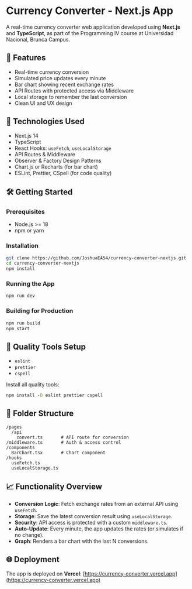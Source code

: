 # Currency Converter - Next.js App

A real-time currency converter web application developed using **Next.js** and **TypeScript**, as part of the Programming IV course at Universidad Nacional, Brunca Campus.

## 🚀 Features

- Real-time currency conversion
- Simulated price updates every minute
- Bar chart showing recent exchange rates
- API Routes with protected access via Middleware
- Local storage to remember the last conversion
- Clean UI and UX design

## 🧠 Technologies Used

- Next.js 14
- TypeScript
- React Hooks: `useFetch`, `useLocalStorage`
- API Routes & Middleware
- Observer & Factory Design Patterns
- Chart.js or Recharts (for bar chart)
- ESLint, Prettier, CSpell (for code quality)

## 🛠️ Getting Started

### Prerequisites
- Node.js >= 18
- npm or yarn

### Installation

```bash
git clone https://github.com/JoshuaEA54/currency-converter-nextjs.git
cd currency-converter-nextjs
npm install
```

### Running the App
```bash
npm run dev
```

### Building for Production
```bash
npm run build
npm start
```

## 🧪 Quality Tools Setup
- `eslint`
- `prettier`
- `cspell`

Install all quality tools:
```bash
npm install -D eslint prettier cspell
```

## 🧩 Folder Structure
```
/pages
  /api
    convert.ts       # API route for conversion
/middleware.ts       # Auth & access control
/components
  BarChart.tsx       # Chart component
/hooks
  useFetch.ts
  useLocalStorage.ts
```

## 📈 Functionality Overview

- **Conversion Logic**: Fetch exchange rates from an external API using `useFetch`.
- **Storage**: Save the latest conversion result using `useLocalStorage`.
- **Security**: API access is protected with a custom `middleware.ts`.
- **Auto-Update**: Every minute, the app updates the rates (or simulates if no change).
- **Graph**: Renders a bar chart with the last N conversions.

## 🌐 Deployment

The app is deployed on **Vercel**: [https://currency-converter.vercel.app](https://currency-converter.vercel.app)

